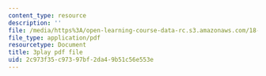 ```yaml
---
content_type: resource
description: ''
file: /media/https%3A/open-learning-course-data-rc.s3.amazonaws.com/18-01sc-single-variable-calculus-fall-2010/2c973f35c97397bf2da49b51c56e553e_YN7k_bXXggY.pdf
file_type: application/pdf
resourcetype: Document
title: 3play pdf file
uid: 2c973f35-c973-97bf-2da4-9b51c56e553e
---
```

